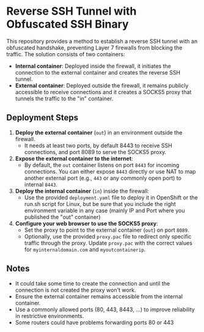 # Reverse SSH Tunnel with Obfuscated SSH Binary

This repository provides a method to establish a reverse SSH tunnel with an obfuscated handshake, preventing Layer 7 firewalls from blocking the traffic. The solution consists of two containers:
- **Internal container**: Deployed inside the firewall, it initiates the connection to the external container and creates the reverse SSH tunnel.
- **External container**: Deployed outside the firewall, it remains publicly accessible to receive connections and it creates a SOCKS5 proxy that tunnels the traffic to the "in" container.

## Deployment Steps

1. **Deploy the external container** (`out`) in an environment outside the firewall. 
   - It needs at least two ports, by default 8443 to receive SSH connections, and port 8089 to serve the SOCKS5 proxy.
2. **Expose the external container to the internet**:
   - By default, the `out` container listens on port `8443` for incoming connections. You can either expose `8443` directly or use NAT to map another external port (e.g., `443` or any commonly open port) to internal `8443`.
3. **Deploy the internal container** (`in`) inside the firewall:
   - Use the provided `deployment.yaml` file to deploy it in OpenShift or the run.sh script for Linux, but be sure that you include the right environment variable in any case (mainly IP and Port where you published the "out" container)
4. **Configure your web browser to use the SOCKS5 proxy**:
   - Set the proxy to point to the external container (`out`) on port `8089`.
   - Optionally, use the provided `proxy.pac` file to redirect only specific traffic through the proxy. Update `proxy.pac` with the correct values for `myinternaldomain.com` and `myoutcontainerip`.

## Notes
- It could take some time to create the connection and until the connection is not created the proxy won't work.
- Ensure the external container remains accessible from the internal container.
- Use a commonly allowed ports (80, 443, 8443, ...) to improve reliability in restrictive environments. 
- Some routers could have problems forwarding ports 80 or 443



